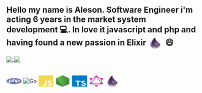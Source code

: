 ## Hello my name is Aleson. Software Engineer i'm acting 6 years in the market system development :computer:. In love it javascript and php and having found a new passion in Elixir <img align="center" alt="Elixir" height="30" width="40" src="https://raw.githubusercontent.com/devicons/devicon/master/icons/elixir/elixir-original.svg" style="max-width:100%;">  :smile: 
 


<div>
  <a href="https://github.com/aleesilva">
    <img align="center" height="200em" src="https://github-readme-stats.vercel.app/api?username=aleesilva&show_icons=true&include_all_commits=true&count_private=true&theme=outrun">
    <img align="center" height="200em" src="https://github-readme-stats.vercel.app/api/top-langs/?username=aleesilva&layout=compact&langs_count=10&theme=outrun">
  <a/>
</div>
<br>
  
<div><br>
  <img align="center" alt="PHP" height="30" width="40" src="https://raw.githubusercontent.com/devicons/devicon/master/icons/php/php-plain.svg" style="max-width:100%;">
   <img align="center" alt="Go" height="30" width="40"  src="https://cdn.jsdelivr.net/gh/devicons/devicon/icons/go/go-original.svg"  style="max-width:100%;" />        
  <img align="center" alt="JS" height="30" width="40" src="https://raw.githubusercontent.com/devicons/devicon/master/icons/javascript/javascript-plain.svg" style="max-width:100%;">
  <img align="center" alt="nodejs" height="30" width="40" src="https://raw.githubusercontent.com/devicons/devicon/master/icons/nodejs/nodejs-original.svg" style="max-width:100%;">
  <img align="center" alt="TS" height="30" width="40" src="https://raw.githubusercontent.com/devicons/devicon/master/icons/typescript/typescript-plain.svg" style="max-width:100%;">
  <img align="center" alt="graphql" height="30" width="40" src="https://raw.githubusercontent.com/devicons/devicon/master/icons/graphql/graphql-plain.svg" style="max-width:100%;">
  <img align="center" alt="Elixir" height="30" width="40" src="https://raw.githubusercontent.com/devicons/devicon/master/icons/elixir/elixir-original.svg" style="max-width:100%;">
</div>
